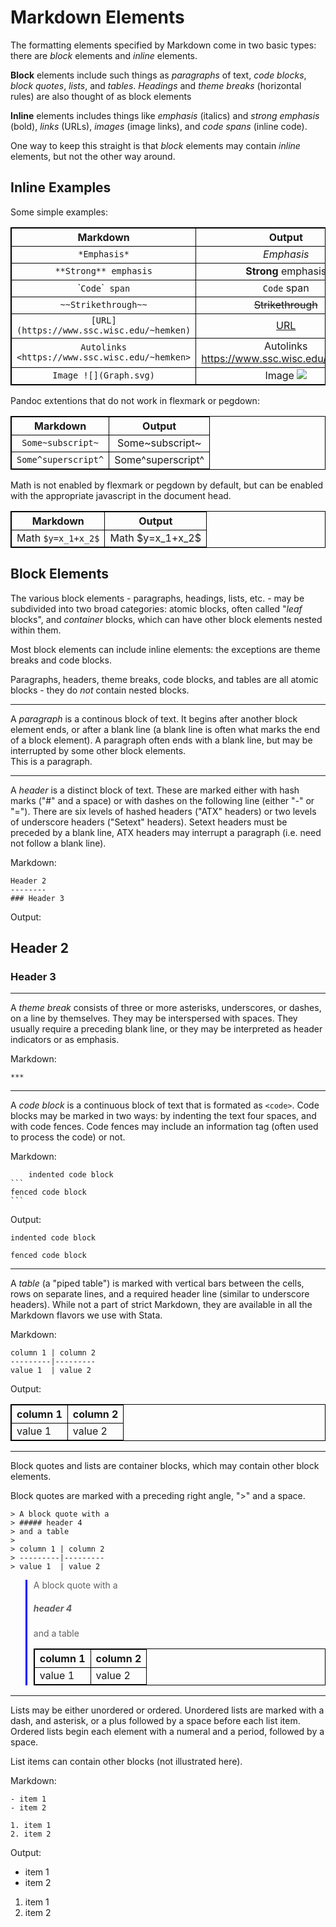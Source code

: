 <!DOCTYPE html>

<html xmlns="http://www.w3.org/1999/xhtml">

<head>
<title>Basic Markdown Elements</title>
<meta name="author" content="Doug Hemken" />

<script type="text/x-mathjax-config">
  MathJax.Hub.Config({tex2jax: {inlineMath: [['$','$'], ['\\(','\\)']]}});
</script>
<script type="text/javascript" async
  src="https://cdnjs.cloudflare.com/ajax/libs/mathjax/2.7.1/MathJax.js?config=TeX-AMS_CHTML">
</script>
<!--#include virtual="../../../Rmd/headInclKB.html" -->

<link rel="stylesheet" href="../../../Rmd/Rmd.css" type="text/css" />
<style>
table {
    border-collapse: collapse;
}
table, th, td {
   border: 1px solid black;
}
blockquote {
    border-left: solid blue;
	padding-left: 10px;
}
</style>

</head>


<!--#include virtual="/sscc/pubs/Rmd/topInclKB.html" -->

# Markdown Elements


The formatting elements specified by Markdown come in two basic types:  there
are *block* elements and *inline* elements.

**Block** elements include such things as *paragraphs* of text, *code blocks*, 
*block quotes*, *lists*, and *tables*.  *Headings*  and *theme breaks* (horizontal
rules) are also thought of as block elements

**Inline** elements includes things like *emphasis* (italics) and *strong
emphasis* (bold), *links* (URLs), *images* (image links), and *code spans*
(inline code).

One way to keep this straight is that *block* elements may contain *inline*
elements, but not the other way around.

## Inline Examples

Some simple examples:

| Markdown                                       | Output               |
|:----------------------------------------------:|:--------------------:|
| `*Emphasis*`                                   | *Emphasis*           |
| `**Strong** emphasis`                          | **Strong** emphasis  |
| \``Code`\`` span`                              | `Code` span          |
| `~~Strikethrough~~`                            | ~~Strikethrough~~    |
| `[URL](https://www.ssc.wisc.edu/~hemken)`      | [URL](https://www.ssc.wisc.edu/~hemken) |
| `Autolinks <https://www.ssc.wisc.edu/~hemken>` | Autolinks <https://www.ssc.wisc.edu/~hemken> |
| `Image ![](Graph.svg)`                         | Image ![](Graph.svg) |

Pandoc extentions that do not work in flexmark or pegdown:

| Markdown            | Output            |
|:-------------------:|:-----------------:|
| `Some~subscript~`   | Some~subscript~   |
| `Some^superscript^` | Some^superscript^ |

Math is not enabled by flexmark or pegdown by default, but can be
enabled with the appropriate javascript in the document head.


| Markdown            | Output            |
|:-------------------:|:-----------------:|
| Math `$y=x_1+x_2$`  | Math \$y=x_1+x_2\$  |

## Block Elements
The various block elements - paragraphs, headings, lists, etc. - may be
subdivided into two broad categories:  atomic blocks, often called "*leaf*
blocks", and *container* blocks, which can have other block elements 
nested within them.

Most block elements can include inline elements:  the exceptions are
theme breaks and code blocks.

Paragraphs, headers, theme breaks, code blocks, and tables are all atomic
blocks - they do *not* contain nested blocks.

***

A *paragraph* is a continous block of text.  It begins after another block
element ends, or after a blank line (a blank line is often what marks the
end of a block element).  A paragraph often ends with a blank line, but
may be interrupted by some other block elements.  
This is a paragraph.

***

A *header* is a distinct block of text.  These are marked either with
hash marks ("\#" and a space) or with dashes on the following line (either
"-" or "=").  There are six levels of hashed headers ("ATX" headers)
or two levels of underscore headers ("Setext" headers).  Setext
headers must be preceded by a blank line, ATX headers may interrupt
a paragraph (i.e. need not follow a blank line).

Markdown:

```
Header 2
--------
### Header 3
```

Output:

Header 2
--------
### Header 3

***

A *theme break* consists of three or more asterisks, underscores, or dashes,
on a line by themselves.  They may be interspersed with spaces.  They
usually require a preceding blank line, or they may be interpreted as
header indicators or as emphasis.

Markdown:

```
***
```

***

A *code block* is a continuous block of text that is formated as `<code>`.
Code blocks may be marked in two ways:  by indenting the text four 
spaces, and with code fences.  Code fences may include an information
tag (often used to process the code) or not.

Markdown:

~~~~
    indented code block
```
fenced code block
```
~~~~

Output:

    indented code block
```
fenced code block
```

***

A *table* (a "piped table") is marked with vertical bars between the cells,
rows on separate lines, and a required header line (similar to
underscore headers).  While not a part of strict Markdown, they are
available in all the Markdown flavors we use with Stata.

Markdown:

```
column 1 | column 2
---------|---------
value 1  | value 2
```

Output:

column 1 | column 2
---------|---------
value 1  | value 2

***

Block quotes and lists are container blocks, which may contain other block
elements.

Block quotes are marked with a preceding right angle, ">" and a space.

```
> A block quote with a
> ##### header 4
> and a table
>
> column 1 | column 2
> ---------|---------
> value 1  | value 2
```

> A block quote with a
> ##### header 4
> and a table
>
> column 1 | column 2
> ---------|---------
> value 1  | value 2

***

Lists may be either unordered or ordered.  Unordered lists are marked
with a dash, and asterisk, or a plus followed by a space
before each list item.  Ordered
lists begin each element with a numeral and a period, followed by a space.

List items can contain other blocks (not illustrated here).

Markdown:

```
- item 1
- item 2

1. item 1
2. item 2
```

Output:

- item 1
- item 2

1. item 1
2. item 2

<!--#include virtual="/sscc/pubs/Rmd/bottomInclKB.html" -->
</body>
